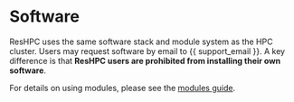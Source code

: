 # Software

ResHPC uses the same software stack and module system as the HPC cluster. Users may request software by email to {{ support_email }}. A key difference is that **ResHPC users are prohibited from installing their own software**.

For details on using modules, please see the [modules guide](../software/modules.md).
